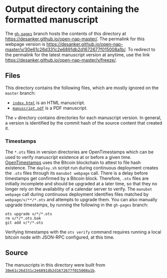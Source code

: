 # Output directory containing the formatted manuscript

The [`gh-pages`](https://github.com/desanker/open-nap-master/tree/gh-pages) branch hosts the contents of this directory at <https://desanker.github.io/open-nap-master/>.
The permalink for this webpage version is <https://desanker.github.io/open-nap-master/v/30e61c26d331c2e6891db2d1672677f015008a1b/>.
To redirect to the permalink for the latest manuscript version at anytime, use the link <https://desanker.github.io/open-nap-master/v/freeze/>.

## Files

This directory contains the following files, which are mostly ignored on the `master` branch:

+ [`index.html`](index.html) is an HTML manuscript.
+ [`manuscript.pdf`](manuscript.pdf) is a PDF manuscript.

The `v` directory contains directories for each manuscript version.
In general, a version is identified by the commit hash of the source content that created it.

### Timestamps

The `*.ots` files in version directories are OpenTimestamps which can be used to verify manuscript existence at or before a given time.
[OpenTimestamps](https://opentimestamps.org/) uses the Bitcoin blockchain to attest to file hash existence.
The `deploy.sh` script run during continuous deployment creates the `.ots` files through its `manubot webpage` call.
There is a delay before timestamps get confirmed by a Bitcoin block.
Therefore, `.ots` files are initially incomplete and should be upgraded at a later time, so that they no longer rely on the availability of a calendar server to verify.
The `manubot webpage` call during continuous deployment identifies files matched by `webpage/v/**/*.ots` and attempts to upgrade them.
You can also manually upgrade timestamps, by running the following in the `gh-pages` branch:

```shell
ots upgrade v/*/*.ots
rm v/*/*.ots.bak
git add v/*/*.ots
```

Verifying timestamps with the `ots verify` command requires running a local bitcoin node with JSON-RPC configured, at this time.

## Source

The manuscripts in this directory were built from
[`30e61c26d331c2e6891db2d1672677f015008a1b`](https://github.com/desanker/open-nap-master/commit/30e61c26d331c2e6891db2d1672677f015008a1b).
